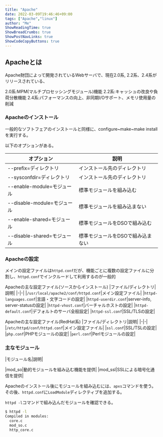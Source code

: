 ```yaml
---
title: "Apache"
date: 2022-03-09T19:46:46+09:00
tags: ["Apache","linux"] 
author: "Me"
ShowReadingTime: true
ShowBreadCrumbs: true
ShowPostNavLinks: true
ShowCodeCopyButtons: true
---
```


## Apacheとは

Apache財団によって開発されているWebサーバで、現在2.0系, 2.2系、2.4系がリリースされている、

2.0系:MPM(マルチプロセッシングモジュール)機能
2.2系:キャッシュの改良や負荷分散機能
2.4系:パフォーマンスの向上、非同期I/Oサポート、メモリ使用量の削減

### Apacheのインストール

一般的なソフトフェアのインストールと同様に、configure~make~make installを実行する。

以下のオプションがある。

|オプション|説明|
|-|-|
|--prefix=ディレクトリ|インストール先のディレクトリ|
|--sysconfdir=ディレクトリ|インストール先のディレクトリ|
|--enable-module=モジュール|標準モジュールを組み込む|
|--disable-module=モジュール|標準モジュールを組み込まない|
|--enable-shared=モジュール|標準モジュールをDSOで組み込む|
|--disable-shared=モジュール|標準モジュールをDSOで組み込まない|

### Apacheの設定

メインの設定ファイルは`httpd.conf`だが、機能ごとに複数の設定ファイルに分割し、`httpd.conf`でインクルードして利用するのが一般的

Apacheの主な設定ファイル(ソースからインストール)
|ファイル/ディレクトリ|説明|
|-|-|
|`/usr/local/apache2/conf/httpd.conf`|メイン設定ファイル|
|`httpd-languages.conf`|言語・文字コードの設定|
|`httpd-userdir.conf`|server-info, server-statusの設定|
|`httpd-vhost.conf`|バーチャルホストの設定|
|`httpd-default.conf`|デフォルトのサーバ全般設定|
|`httpd-ssl.conf`|SSL/TLSの設定|

Apacheの主な設定ファイル(RedHat系)
|ファイル/ディレクトリ|説明|
|-|-|
|`/etc/httpd/conf/httpd.conf`|メイン設定ファイル|
|`ssl.conf`|SSL/TSLの設定|
|`php.conf`|PHPモジュールの設定|
|`perl.conf`|Perlモジュールの設定|

### 主なモジュール

|モジュール名|説明|

|mod_so|動的モジュールを組み込む機能を提供|
|mod_ssl|SSLによる暗号化通信を提供|

Apacheのインストール後にモジュールを組み込むには、`apxs`コマンドを使う。
その後、`httpd.conf`に`LoadModule`ディレクティブを追加する。

`httpd -l`コマンドで組み込んだモジュールを確認できる。

```bash
$ httpd -l
Compiled in modules:
  core.c
  mod_so.c
  http_core.c
```
